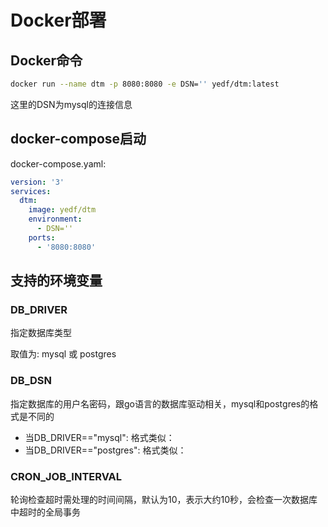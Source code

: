 # Docker部署

## Docker命令

``` bash
docker run --name dtm -p 8080:8080 -e DSN='' yedf/dtm:latest
```

这里的DSN为mysql的连接信息

## docker-compose启动
docker-compose.yaml:
``` yml
version: '3'
services:
  dtm:
    image: yedf/dtm
    environment:
      - DSN=''
    ports:
      - '8080:8080'
```

## 支持的环境变量

### DB_DRIVER

指定数据库类型

取值为: mysql 或 postgres

### DB_DSN

指定数据库的用户名密码，跟go语言的数据库驱动相关，mysql和postgres的格式是不同的

- 当DB_DRIVER=="mysql": 格式类似：
- 当DB_DRIVER=="postgres": 格式类似：

### CRON_JOB_INTERVAL

轮询检查超时需处理的时间间隔，默认为10，表示大约10秒，会检查一次数据库中超时的全局事务
